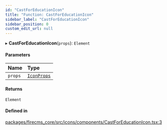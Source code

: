 ```yaml
---
id: "CastForEducationIcon"
title: "Function: CastForEducationIcon"
sidebar_label: "CastForEducationIcon"
sidebar_position: 0
custom_edit_url: null
---
```


▸ **CastForEducationIcon**(`props`): `Element`

#### Parameters

| Name | Type |
| :------ | :------ |
| `props` | [`IconProps`](../types/IconProps.md) |

#### Returns

`Element`

#### Defined in

[packages/firecms_core/src/icons/components/CastForEducationIcon.tsx:3](https://github.com/FireCMSco/firecms/blob/d45f3739/packages/firecms_core/src/icons/components/CastForEducationIcon.tsx#L3)
